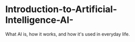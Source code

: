 # Introduction-to-Artificial-Intelligence-AI-
What AI is, how it works, and how it's used in everyday life.
